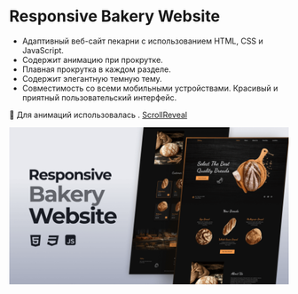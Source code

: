 # Responsive Bakery Website

- Адаптивный веб-сайт пекарни с использованием HTML, CSS и JavaScript.
- Содержит анимацию при прокрутке.
- Плавная прокрутка в каждом разделе.
- Содержит элегантную темную тему.
- Совместимость со всеми мобильными устройствами. Красивый и приятный пользовательский интерфейс.

💙 Для анимаций использовалась . [ScrollReveal](https://scrollrevealjs.org/)

![preview img](/preview.png)
